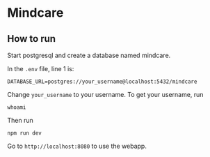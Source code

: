 # Mindcare

## How to run

Start postgresql and create a database named mindcare.

In the ```.env``` file, line 1 is:

```
DATABASE_URL=postgres://your_username@localhost:5432/mindcare
```

Change ```your_username``` to your username. To get your username, run 
```
whoami
```

Then run

```
npm run dev
```

Go to ```http://localhost:8080``` to use the webapp.